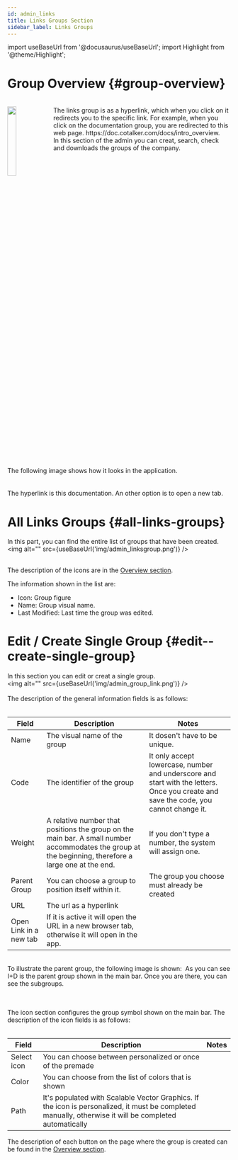 ```yaml
---
id: admin_links
title: Links Groups Section
sidebar_label: Links Groups
---
```

import useBaseUrl from '@docusaurus/useBaseUrl'; 
import Highlight from '@theme/Highlight';

# Group Overview {#group-overview}
<br />
<img alt="" src={useBaseUrl('img/admin_linkgroup.png')} width= "20%" height= "20%" align="left"/>
The links group is as a hyperlink, which when you click on it redirects you to the specific link. For example, when you click on the documentation group, you are redirected to this web page. https://doc.cotalker.com/docs/intro_overview. <br/> In this section of the admin you can creat, search, check and downloads the groups of the company. <br clear="left" />
<br/> <br/>
The following image shows how it looks in the application.
<br/><br/>
<img alt="" src={useBaseUrl('img/admin_groups_link.png')} /> 
<br/><br/>
The hyperlink is this documentation. An other option is to open a new tab. 

# All Links Groups {#all-links-groups}
In this part, you can find the entire list of groups that have been created.
<img alt="" src={useBaseUrl('img/admin_linksgroup.png')} /> 
<br/><br/>

The description of the icons are in the [Overview section](admin_overview).

The information shown in the list are:
- Icon: Group figure
- Name: Group visual name.
- Last Modified: Last time the group was edited.

# Edit / Create Single Group {#edit--create-single-group}
In this section you can edit or creat a single group.
<br />
<img alt="" src={useBaseUrl('img/admin_group_link.png')} /> 
<br/><br/>
The description of the general information fields is as follows:
<br/><br/>

| Field | Description | Notes | 
| ---- | ----------- | ----- | 
| Name | The visual name of the group | It dosen't have to be unique. |
| Code | The identifier of the group | It only accept lowercase, number and underscore and start with the letters. Once you create and save the code, you cannot change it.|
| Weight | A relative number that positions the group on the main bar. A small number accommodates the group at the beginning, therefore a large one at the end. | If you don't type a number, the system will assign one. |
| Parent Group | You can choose a group to position itself within it. | The group you choose must already be created |
| URL | The url as a hyperlink |  |
| Open Link in a new tab | If it is active it will open the URL in a new browser tab, otherwise it will open in the app. |  |

<br/>
To illustrate the parent group, the following image is shown:
<img alt="" src={useBaseUrl('img/admin_group_parent.png')} />
As you can see I+D is the parent group shown in the main bar. Once you are there, you can see the subgroups. 

<br/><br/>
The icon section configures the group symbol shown on the main bar. The description of the icon fields is as follows:
<br/><br/>

| Field | Description | Notes | 
| ---- | ----------- | ----- | 
| Select icon | You can choose between personalized or once of the premade |  |
| Color | You can choose from the list of colors that is shown |  |
| Path | It's populated with Scalable Vector Graphics. If the icon is personalized, it must be completed manually, otherwise it will be completed automatically |  |


The description of each button on the page where the group is created can be found in the [Overview section](admin_overview).
